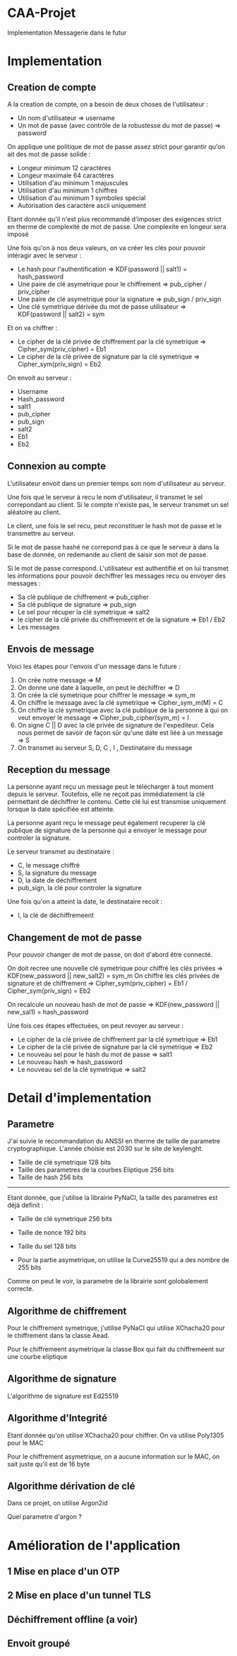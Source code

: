 # CAA-Projet
Implementation Messagerie dans le futur


# Implementation

## Creation de compte

A la creation de compte, on a besoin de deux choses de l'utilisateur :

- Un nom d'utilisateur => username
- Un mot de passe (avec contrôle de la robustesse du mot de passe) => password

On applique une politique de mot de passe assez strict pour garantir qu'on ait des mot de passe solide :

- Longeur minimum 12 caractères
- Longeur maximale 64 caractères
- Utilisation d'au minimum 1 majuscules
- Utilisation d'au minimum 1 chiffres
- Utilisation d'au minimum 1 symboles spécial
- Autorisation des caractère ascii uniquement 

Etant donnée qu'il n'est plus recommandé d'imposer des exigences strict en therme de complexité de mot de passe. Une complexite en longeur sera imposé

Une fois qu'on à nos deux valeurs, on va créer les clés pour pouvoir intéragir avec le serveur :
- Le hash pour l'authentification => KDF(password || salt1) = hash_password
- Une paire de clé asymetrique pour le chiffrement => pub_cipher / priv_cipher
- Une paire de clé asymetrique pour la signature => pub_sign / priv_sign
- Une clé symetrique dérivée du mot de passe utilisateur => KDF(password || salt2) = sym


Et on va chiffrer :
- Le cipher de la clé privée de chiffrement par la clé symetrique => Cipher_sym(priv_cipher) = Eb1
- Le cipher de la clé privée de signature par la clé symetrique => Cipher_sym(priv_sign) = Eb2


On envoit au serveur :
- Username
- Hash_password
- salt1
- pub_cipher
- pub_sign
- salt2
- Eb1
- Eb2

## Connexion au compte

<!-- Lors de la connexion, on établie un canal SSL/TLS entre le serveur et le client. Dans un premier temps, lorsque le canal est confidentiel, on transmet notre nom d'utilisateur. -->

L'utilisateur envoit dans un premier temps son nom d'utilisateur au serveur. 

Une fois que le serveur à recu le nom d'utilisateur, il transmet le sel correpondant au client. Si le compte n'existe pas, le serveur transmet un sel aléatoire au client. 

Le client, une fois le sel recu, peut reconstituer le hash mot de passe et le transmettre au serveur.

Si le mot de passe hashé ne correpond pas à ce que le serveur à dans la base de donnée, on redemande au client de saisir son mot de passe.

Si le mot de passe correspond. L'utilisateur est authentifié et on lui transmet les informations pour pouvoir dechiffrer les messages recu ou envoyer des messages :

- Sa clé publique de chiffrement => pub_cipher
- Sa clé publique de signature => pub_sign
- Le sel pour récuper la clé symetrique => salt2
- le cipher de la clé privée du chiffremeent et de la signature => Eb1 / Eb2
- Les messages

## Envois de message 

Voici les étapes pour l'envois d'un message dans le future :

1. On crée notre message => M
2. On donne une date à laquelle, on peut le déchiffrer => D
3. On crée la clé symetrique pour chiffrer le message => sym_m
4. On chiffre le message avec la clé symetrique => Cipher_sym_m(M) = C
5. On chiffre la clé symetrique avec la clé publique de la personne à qui on veut envoyer le message => Cipher_pub_cipher(sym_m) = I
6. On signe C || D avec la clé privée de signature de l'expediteur. Cela nous permet de savoir de façon sûr qu'une date est liée à un message => S
7. On transmet au serveur S, D, C , I , Destinataire du message

## Reception du message 

La personne ayant reçu un message peut le télécharger à tout moment depuis le serveur. Toutefois, elle ne reçoit pas immédiatement la clé permettant de déchiffrer le contenu. Cette clé lui est transmise uniquement lorsque la date spécifiée est atteinte.

La personne ayant reçu le message peut également recuperer la clé publique de signature de la personne qui a envoyer le message pour controler la signature.

Le serveur transmet au destinataire :
- C, le message chiffré
- S, la signature du message
- D, la date de déchiffrement
- pub_sign, la clé pour controler la signature

Une fois qu'on a atteint la date, le destinataire recoit :
- I, la clé de déchiffremeent 

## Changement de mot de passe 

Pour pouvoir changer de mot de passe, on doit d'abord être connecté. 

On doit recree une nouvelle clé symetrique pour chiffré les clés privées => KDF(new_password || new_salt2) = sym_m
On chiffre les clés privées de signature et de chiffrement => Cipher_sym(priv_cipher) = Eb1 / Cipher_sym(priv_sign) = Eb2

On recalcule un nouveau hash de mot de passe => KDF(new_password || new_sal1) = hash_password

Une fois ces étapes effectuées, on peut revoyer au serveur :
- Le cipher de la clé privée de chiffrement par la clé symetrique => Eb1
- Le cipher de la clé privée de signature par la clé symetrique => Eb2
- Le nouveau sel pour le hash du mot de passe => salt1
- Le nouveau hash => hash_password
- Le nouveau sel de la clé symetrique => salt2


# Detail d'implementation 

## Parametre 

J'ai suivie le recommandation du ANSSI en therme de taille de parametre cryptographique. L'année choisie est 2030 sur le site de keylenght. 

* Taille de clé symetrique 128 bits
* Taille des parametres de la courbes Eliptique 256 bits
* Taille de hash 256 bits 

---------------------------------------------------------

Etant donnée, que j'utilise la librairie PyNaCl, la taille des parametres est déjà definit :

* Taille de clé symetrique 256 bits
* Taille de nonce 192 bits
* Taille du sel 128 bits

* Pour la partie asymetrique, on utilise la Curve25519 qui a des nombre de 255 bits

Comme on peut le voir, la parametre de la librairie sont golobalement correcte. 

## Algorithme de chiffrement

Pour le chiffrement symetrique, j'utilise PyNaCl qui utilise XChacha20 pour le chiffrement dans la classe Aead.

Pour le chiffremeent asymetrique la classe Box qui fait du chiffremeent sur une courbe eliptique

## Algorithme de signature

L'algorithme de signature est Ed25519

## Algorithme d'Integrité 

Etant donnée qu'on utilise XChacha20 pour chiffrer. On va utilise Poly1305 pour le MAC

Pour le chiffrement asymetrique, on a aucune information sur le MAC, on sait juste qu'il est de 16 byte

## Algorithme dérivation de clé

Dans ce projet, on utilise Argon2id

Quel parametre d'argon ?

# Amélioration de l'application 

## 1 Mise en place d'un OTP

## 2 Mise en place d'un tunnel TLS

## Déchiffrement offline (a voir)

## Envoit groupé
